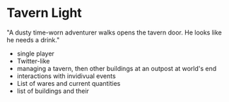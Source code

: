 # Tavern Light

"A dusty time-worn adventurer walks opens the tavern door. He looks like he needs a drink."

- single player
- Twitter-like
- managing a tavern, then other buildings at an outpost at world's end
- interactions with invidivual events
- List of wares and current quantities
- list of buildings and their